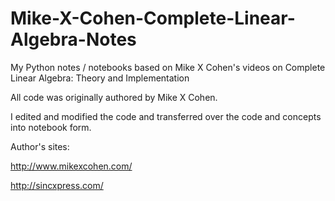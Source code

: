 # Mike-X-Cohen-Complete-Linear-Algebra-Notes

My Python notes / notebooks based on Mike X Cohen's videos on Complete Linear Algebra: Theory and Implementation

All code was originally authored by Mike X Cohen.

I edited and modified the code and transferred over the code and concepts into notebook form.

Author's sites:

http://www.mikexcohen.com/

http://sincxpress.com/
